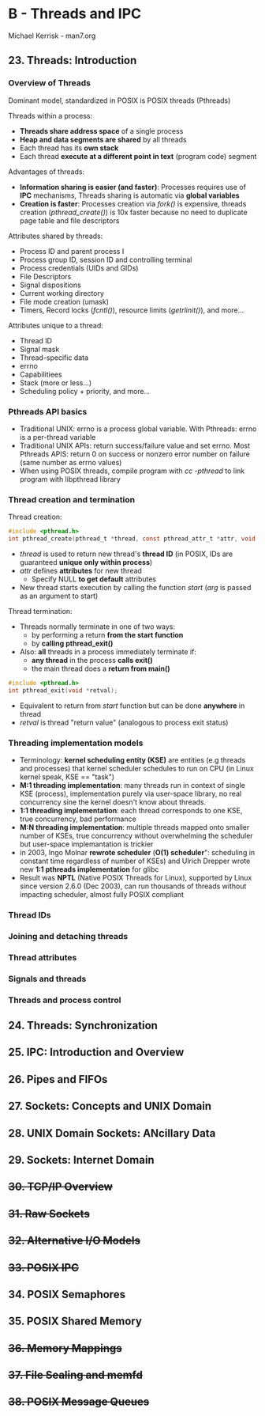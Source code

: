 # B - Threads and IPC

Michael Kerrisk - man7.org

## 23. Threads: Introduction

### Overview of Threads

Dominant model, standardized in POSIX is POSIX threads \(Pthreads\)

Threads within a process:

* **Threads share address space** of a single process
* **Heap and data segments are shared** by all threads
* Each thread has its **own stack**
* Each thread **execute at a different point in text** \(program code\) segment

Advantages of threads:

* **Information sharing is easier \(and faster\)**: Processes requires use of **IPC** mechanisms, Threads sharing is automatic via **global variables**
* **Creation is faster**: Processes creation via _fork\(\)_ is expensive, threads creation \(_pthread\_create\(\)_\) is 10x faster because no need to duplicate page table and file descriptors

Attributes shared by threads:

* Process ID and parent process I
* Process group ID, session ID and controlling terminal
* Process credentials \(UIDs and GIDs\)
* File Descriptors
* Signal dispositions
* Current working directory
* File mode creation \(umask\)
* Timers, Record locks \(_fcntl\(\)_\), resource limits \(_getrlinit\(\)_\), and more...

Attributes unique to a thread:

* Thread ID
* Signal mask
* Thread-specific data
* errno
* Capabilitiees
* Stack \(more or less...\)
* Scheduling policy + priority, and more...

### Pthreads API basics

* Traditional UNIX: errno is a process global variable. With Pthreads: errno is a per-thread variable
* Traditional UNIX APIs: return success/failure value and set errno. Most Pthreads APIS: return 0 on success or nonzero error number on failure \(same number as errno values\)
* When using POSIX threads, compile program with _cc -pthread_ to link program with libpthread library

### Thread creation and termination

Thread creation:

```c
#include <pthread.h>
int pthread_create(pthread_t *thread, const pthread_attr_t *attr, void *(*start)(void *), void *arg);
```

* _thread_ is used to return new thread's **thread ID** \(in POSIX, IDs are guaranteed **unique only within process**\)
* _attr_ defines **attributes** for new thread
  * Specify NULL **to get default** attributes
* New thread starts execution by calling the function _start_ \(_arg_ is passed as an argument to start\)

Thread termination:

* Threads normally terminate in one of two ways:
  * by performing a return **from the start function**
  * by **calling pthread\_exit\(\)**
* Also: **all** threads in a process immediately terminate if:
  * **any thread** in the process **calls exit\(\)**
  * the main thread does a **return from main\(\)**

```c
#include <pthread.h>
int pthread_exit(void *retval);
```

* Equivalent to return from _start_ function but can be done **anywhere** in thread
* _retval_ is thread "return value" \(analogous to process exit status\)

### Threading implementation models

* Terminology: **kernel scheduling entity \(KSE\)** are entities \(e.g threads and processes\) that kernel scheduler schedules to run on CPU \(in Linux kernel speak, KSE == "task"\)
* **M:1 threading implementation**: many threads run in context of single KSE \(process\), implementation purely via user-space library, no real concurrency sine the kernel doesn't know about threads.
* **1:1 threading implementation**: each thread corresponds to one KSE, true concurrency, bad performance
* **M:N threading implementation**: multiple threads mapped onto smaller number of KSEs, true concurrency without overwhelming the scheduler but user-space implemantation is trickier
* in 2003, Ingo Molnar **rewrote scheduler** \(**O\(1\) scheduler**": scheduling in constant time regardless of number of KSEs\) and Ulrich Drepper wrote new **1:1 pthreads implementation** for glibc
* Result was **NPTL** \(Native POSIX Threads for Linux\), supported by Linux since version 2.6.0 \(Dec 2003\), can run thousands of threads without impacting scheduler, almost fully POSIX compliant

### Thread IDs

### Joining and detaching threads

### Thread attributes

### Signals and threads

### Threads and process control

## 24. Threads: Synchronization

## 25. IPC: Introduction and Overview

## 26. Pipes and FIFOs

## 27. Sockets: Concepts and UNIX Domain

## 28. UNIX Domain Sockets: ANcillary Data

## 29. Sockets: Internet Domain

## ~~30. TCP/IP Overview~~

## ~~31. Raw Sockets~~

## ~~32. Alternative I/O Models~~

## ~~33. POSIX IPC~~

## 34. POSIX Semaphores

## 35. POSIX Shared Memory

## ~~36. Memory Mappings~~

## ~~37. File Sealing and memfd~~

## ~~38. POSIX Message Queues~~

